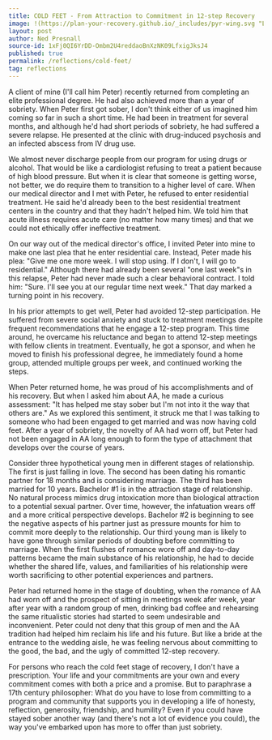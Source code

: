 ```yaml
---
title: COLD FEET - From Attraction to Commitment in 12-step Recovery
image: !(https://plan-your-recovery.github.io/_includes/pyr-wing.svg "Logo Title")
layout: post
author: Ned Presnall
source-id: 1xFj0QI6YrDD-Ombm2U4reddaoBnXzNK09LfxigJksJ4
published: true
permalink: /reflections/cold-feet/
tag: reflections
---
```

A client of mine (I'll call him Peter) recently returned from completing an elite professional degree. He had also achieved more than a year of sobriety. When Peter first got sober, I don't think either of us imagined him coming so far in such a short time. He had been in treatment for several months, and although he'd had short periods of sobriety, he had suffered a severe relapse. He presented at the clinic with drug-induced psychosis and an infected abscess from IV drug use. 

We almost never discharge people from our program for using drugs or alcohol. That would be like a cardiologist refusing to treat a patient because of high blood pressure. But when it is clear that someone is getting worse, not better, we do require them to transition to a higher level of care. When our medical director and I met with Peter, he refused to enter residential treatment. He said he'd already been to the best residential treatment centers in the country and that they hadn't helped him. We told him that acute illness requires acute care (no matter how many times) and that we could not ethically offer ineffective treatment.

On our way out of the medical director's office, I invited Peter into mine to make one last plea that he enter residential care. Instead, Peter made his plea: "Give me one more week. I will stop using. If I don't, I will go to residential." Although there had already been several "one last week"s in this relapse, Peter had never made such a clear behavioral contract. I told him: "Sure. I'll see you at our regular time next week." That day marked a turning point in his recovery.

In his prior attempts to get well, Peter had avoided 12-step participation. He suffered from severe social anxiety and stuck to treatment meetings despite frequent recommendations that he engage a 12-step program. This time around, he overcame his reluctance and began to attend 12-step meetings with fellow clients in treatment. Eventually, he got a sponsor, and when he moved to finish his professional degree, he immediately found a home group, attended multiple groups per week, and continued working the steps.

When Peter returned home, he was proud of his accomplishments and of his recovery. But when I asked him about AA, he made a curious assessment: "It has helped me stay sober but I'm not into it the way that others are." As we explored this sentiment, it struck me that I was talking to someone who had been engaged to get married and was now having cold feet. After a year of sobriety, the novelty of AA had worn off, but Peter had not been engaged in AA long enough to form the type of attachment that develops over the course of years. 

Consider three hypothetical young men in different stages of relationship. The first is just falling in love. The second has been dating his romantic partner for 18 months and is considering marriage. The third has been married for 10 years. Bachelor #1 is in the attraction stage of relationship. No natural process mimics drug intoxication more than biological attraction to a potential sexual partner. Over time, however, the infatuation wears off and a more critical perspective develops. Bachelor #2 is beginning to see the negative aspects of his partner just as pressure mounts for him to commit more deeply to the relationship. Our third young man is likely to have gone through similar periods of doubting before committing to marriage. When the first flushes of romance wore off and day-to-day patterns became the main substance of his relationship, he had to decide whether the shared life, values, and familiarities of his relationship were worth sacrificing to other potential experiences and partners.

Peter had returned home in the stage of doubting, when the romance of AA had worn off and the prospect of sitting in meetings week afer week, year after year with a random group of men, drinking bad coffee and rehearsing the same ritualistic stories had started to seem undesirable and inconvenient. Peter could not deny that this group of men and the AA tradition had helped him reclaim his life and his future. But like a bride at the entrance to the wedding aisle, he was feeling nervous about committing to the good, the bad, and the ugly of committed 12-step recovery.

For persons who reach the cold feet stage of recovery, I don't have a prescription. Your life and your commitments are your own and every commitment comes with both a price and a promise. But to paraphrase a 17th century philosopher: What do you have to lose from committing to a program and community that supports you in developing a life of honesty, reflection, generosity, friendship, and humility? Even if you could have stayed sober another way (and there's not a lot of evidence you could), the way you've embarked upon has more to offer than just sobriety.
